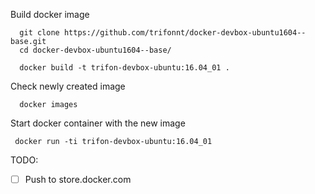 
 Build docker image

```shell
  git clone https://github.com/trifonnt/docker-devbox-ubuntu1604--base.git
  cd docker-devbox-ubuntu1604--base/

  docker build -t trifon-devbox-ubuntu:16.04_01 .
```

Check newly created image

```shell
  docker images
 ```
 
 Start docker container with the new image
 
 ```shell
  docker run -ti trifon-devbox-ubuntu:16.04_01
 ```

TODO:
- [ ] Push to store.docker.com
